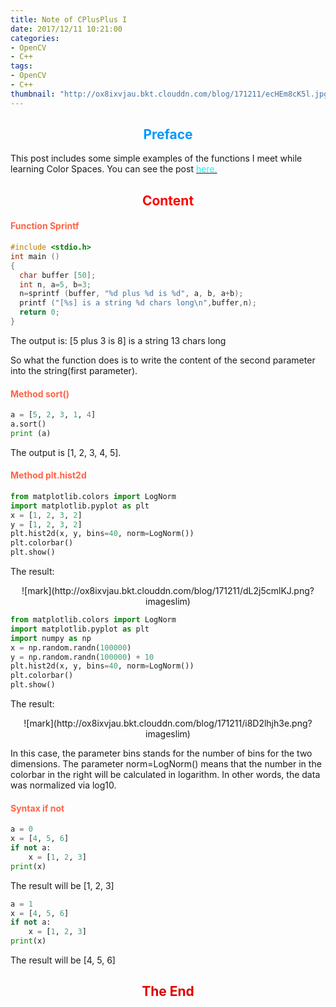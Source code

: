 ```yaml
---
title: Note of CPlusPlus I
date: 2017/12/11 10:21:00
categories:
- OpenCV
- C++
tags:
- OpenCV
- C++
thumbnail: "http://ox8ixvjau.bkt.clouddn.com/blog/171211/ecHEm8cK5l.jpg"
---
```


## <font color=#0099ff><center> Preface </center></font> ##


This post includes some simple examples of the functions I meet while learning Color Spaces. You can see the post [<font color=cyan>here.</font>](https://evilperfectionist.github.io/ColorSpaces/)


## <font color=red><center> Content </center></font> ##



#### <Strong><font color=tomato>Function Sprintf </font></strong>

```cpp
#include <stdio.h>
int main ()
{
  char buffer [50];
  int n, a=5, b=3;
  n=sprintf (buffer, "%d plus %d is %d", a, b, a+b);
  printf ("[%s] is a string %d chars long\n",buffer,n);
  return 0;
}
```
The output is: [5 plus 3 is 8] is a string 13 chars long

So what the function does is to write the content of the second parameter into the string(first parameter).

#### <Strong><font color=tomato>Method sort() </font></strong>

```python
a = [5, 2, 3, 1, 4]
a.sort()
print (a)
```
The output is [1, 2, 3, 4, 5].

#### <Strong><font color=tomato>Method plt.hist2d </font></strong>

```python
from matplotlib.colors import LogNorm
import matplotlib.pyplot as plt
x = [1, 2, 3, 2]
y = [1, 2, 3, 2]
plt.hist2d(x, y, bins=40, norm=LogNorm())
plt.colorbar()
plt.show()
```
The result:

<center>
![mark](http://ox8ixvjau.bkt.clouddn.com/blog/171211/dL2j5cmlKJ.png?imageslim)
</center>

```python
from matplotlib.colors import LogNorm
import matplotlib.pyplot as plt
import numpy as np
x = np.random.randn(100000)
y = np.random.randn(100000) + 10
plt.hist2d(x, y, bins=40, norm=LogNorm())
plt.colorbar()
plt.show()
```
The result:

<center>
![mark](http://ox8ixvjau.bkt.clouddn.com/blog/171211/i8D2lhjh3e.png?imageslim)
</center>

In this case, the parameter bins stands for the number of bins for the two dimensions. The parameter norm=LogNorm() means that the number in the colorbar in the right will be calculated in logarithm. In other words, the data was normalized via log10.

#### <Strong><font color=tomato>Syntax if not </font></strong>

```python
a = 0
x = [4, 5, 6]
if not a:
    x = [1, 2, 3]
print(x)
```
The result will be [1, 2, 3]

```python
a = 1
x = [4, 5, 6]
if not a:
    x = [1, 2, 3]
print(x)
```
The result will be [4, 5, 6]



## <font color=yellowish><center>The End</center> ##
